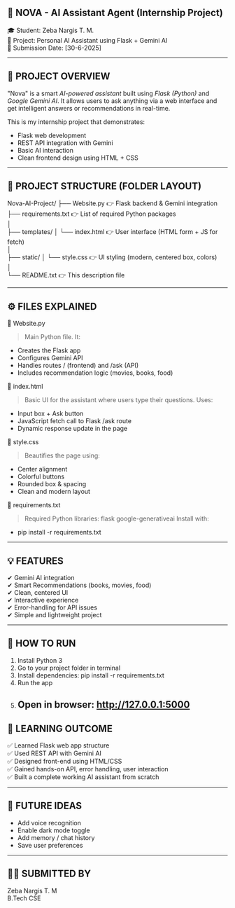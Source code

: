📘 NOVA - AI Assistant Agent (Internship Project)
----------------------------------------------
🎓 Student: Zeba Nargis T. M.  
📂 Project: Personal AI Assistant using Flask + Gemini AI  
📅 Submission Date: [30-6-2025]

----------------------------------------------
📄 PROJECT OVERVIEW
----------------------------------------------
"Nova" is a smart *AI-powered assistant* built using *Flask (Python)* and *Google Gemini AI*. It allows users to ask anything via a web interface and get intelligent answers or recommendations in real-time.

This is my internship project that demonstrates:
- Flask web development
- REST API integration with Gemini
- Basic AI interaction
- Clean frontend design using HTML + CSS

---

🧱 PROJECT STRUCTURE (FOLDER LAYOUT)
----------------------------------------------
Nova-AI-Project/
├── Website.py               👉 Flask backend & Gemini integration  
├── requirements.txt         👉 List of required Python packages  
│  
├── templates/
│   └── index.html           👉 User interface (HTML form + JS for fetch)  
│  
├── static/
│   └── style.css            👉 UI styling (modern, centered box, colors)  
│  
└── README.txt               👉 This description file

---

⚙ FILES EXPLAINED
----------------------------------------------

📌 Website.py  
> Main Python file. It:
- Creates the Flask app
- Configures Gemini API
- Handles routes / (frontend) and /ask (API)
- Includes recommendation logic (movies, books, food)

📌 index.html  
> Basic UI for the assistant where users type their questions. Uses:
- Input box + Ask button
- JavaScript fetch call to Flask /ask route
- Dynamic response update in the page

📌 style.css  
> Beautifies the page using:
- Center alignment
- Colorful buttons
- Rounded box & spacing
- Clean and modern layout

📌 requirements.txt  
> Required Python libraries:
> flask google-generativeai
> Install with:
- pip install -r requirements.txt

---

💡 FEATURES
----------------------------------------------
✔ Gemini AI integration  
✔ Smart Recommendations (books, movies, food)  
✔ Clean, centered UI  
✔ Interactive experience  
✔ Error-handling for API issues  
✔ Simple and lightweight project

---

🧪 HOW TO RUN
----------------------------------------------
1. Install Python 3  
2. Go to your project folder in terminal  
3. Install dependencies:
   pip install -r requirements.txt
4. Run the app
5. Open in browser:
   http://127.0.0.1:5000
   ---

📝 LEARNING OUTCOME
----------------------------------------------
✅ Learned Flask web app structure  
✅ Used REST API with Gemini AI  
✅ Designed front-end using HTML/CSS  
✅ Gained hands-on API, error handling, user interaction  
✅ Built a complete working AI assistant from scratch

---

🎯 FUTURE IDEAS
----------------------------------------------
- Add voice recognition  
- Enable dark mode toggle  
- Add memory / chat history  
- Save user preferences  

---

👩‍💻 SUBMITTED BY
----------------------------------------------
Zeba Nargis T. M  
B.Tech CSE  

